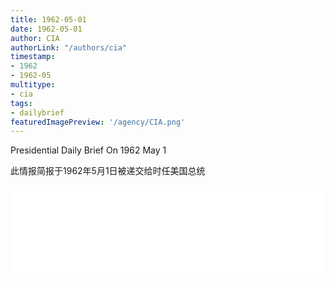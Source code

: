 ```yaml
---
title: 1962-05-01
date: 1962-05-01
author: CIA 
authorLink: "/authors/cia"
timestamp: 
- 1962
- 1962-05
multitype: 
- cia
tags: 
- dailybrief
featuredImagePreview: '/agency/CIA.png'
---
```



Presidential Daily Brief On 1962 May 1

此情报简报于1962年5月1日被递交给时任美国总统

<!--more-->





<div id="over" style="width:100%; overflow:hidden"> <iframe id="sFrame" name="sFrame" frameborder="no" border="0"  allowfullscreen marginwidth="0" scrolling="no" src = " /CIA/1962-05-01.html "  style = " position:absulute; width: 806px; top: 300;" > </iframe> </div>
